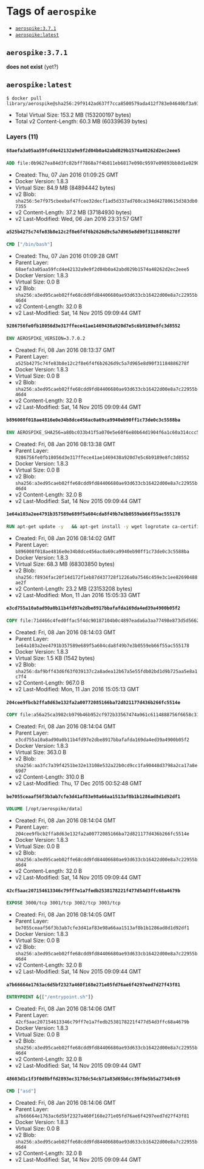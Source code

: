 <!-- THIS FILE IS GENERATED VIA '.template-helpers/generate-tag-details.pl' -->

# Tags of `aerospike`

-	[`aerospike:3.7.1`](#aerospike371)
-	[`aerospike:latest`](#aerospikelatest)

## `aerospike:3.7.1`

**does not exist** (yet?)

## `aerospike:latest`

```console
$ docker pull library/aerospike@sha256:29f9142ad637f7cca8500579ada412f783e04640bf3a93b409785c42fb178ab7
```

-	Total Virtual Size: 153.2 MB (153200197 bytes)
-	Total v2 Content-Length: 60.3 MB (60339639 bytes)

### Layers (11)

#### `68aefa3a05aa59fcd4e42132a9e9f2d04b0a42abd029b1574a48262d2ec2eee5`

```dockerfile
ADD file:0b9627ea84d3fc82bff7868a7f4b811eb6817e098c9597e09893bb8d1e02905a in /
```

-	Created: Thu, 07 Jan 2016 01:09:25 GMT
-	Docker Version: 1.8.3
-	Virtual Size: 84.9 MB (84894442 bytes)
-	v2 Blob: `sha256:5e7f975cbeebaf47fcee32decf1ad5d337ad760ca194d42780615d383db07355`
-	v2 Content-Length: 37.2 MB (37184930 bytes)
-	v2 Last-Modified: Wed, 06 Jan 2016 23:31:57 GMT

#### `a525b4275c74fe83b8e12c2f8e6f4f6b2626d9c5a7d965e8d90f31184886278f`

```dockerfile
CMD ["/bin/bash"]
```

-	Created: Thu, 07 Jan 2016 01:09:28 GMT
-	Parent Layer: `68aefa3a05aa59fcd4e42132a9e9f2d04b0a42abd029b1574a48262d2ec2eee5`
-	Docker Version: 1.8.3
-	Virtual Size: 0.0 B
-	v2 Blob: `sha256:a3ed95caeb02ffe68cdd9fd84406680ae93d633cb16422d00e8a7c22955b46d4`
-	v2 Content-Length: 32.0 B
-	v2 Last-Modified: Sat, 14 Nov 2015 09:09:44 GMT

#### `9286756fe0fb18056d3e317ffece41ae1469438a920d7e5c6b9189e8fc3d8552`

```dockerfile
ENV AEROSPIKE_VERSION=3.7.0.2
```

-	Created: Fri, 08 Jan 2016 08:13:37 GMT
-	Parent Layer: `a525b4275c74fe83b8e12c2f8e6f4f6b2626d9c5a7d965e8d90f31184886278f`
-	Docker Version: 1.8.3
-	Virtual Size: 0.0 B
-	v2 Blob: `sha256:a3ed95caeb02ffe68cdd9fd84406680ae93d633cb16422d00e8a7c22955b46d4`
-	v2 Content-Length: 32.0 B
-	v2 Last-Modified: Sat, 14 Nov 2015 09:09:44 GMT

#### `b896008f018ae4816e0e34b8dce456ac0a69ca9940eb90ff1c73de0c3c5588ba`

```dockerfile
ENV AEROSPIKE_SHA256=a80bc033b41f5a070e5e60f6e80b64d1904f6a1c60a314ccc55dd010947737c2
```

-	Created: Fri, 08 Jan 2016 08:13:38 GMT
-	Parent Layer: `9286756fe0fb18056d3e317ffece41ae1469438a920d7e5c6b9189e8fc3d8552`
-	Docker Version: 1.8.3
-	Virtual Size: 0.0 B
-	v2 Blob: `sha256:a3ed95caeb02ffe68cdd9fd84406680ae93d633cb16422d00e8a7c22955b46d4`
-	v2 Content-Length: 32.0 B
-	v2 Last-Modified: Sat, 14 Nov 2015 09:09:44 GMT

#### `1e64a103a2ee4791b357589e689f5a604cda8f49b7e3b0559eb66f55ac555178`

```dockerfile
RUN apt-get update -y   && apt-get install -y wget logrotate ca-certificates   && wget "https://www.aerospike.com/artifacts/aerospike-server-community/${AEROSPIKE_VERSION}/aerospike-server-community-${AEROSPIKE_VERSION}-debian7.tgz" -O aerospike-server.tgz   && echo "$AEROSPIKE_SHA256 *aerospike-server.tgz" | sha256sum -c -   && mkdir aerospike   && tar xzf aerospike-server.tgz --strip-components=1 -C aerospike   && dpkg -i aerospike/aerospike-server-*.deb   && apt-get purge -y --auto-remove wget ca-certificates   && rm -rf aerospike-server.tgz aerospike /var/lib/apt/lists/*
```

-	Created: Fri, 08 Jan 2016 08:14:02 GMT
-	Parent Layer: `b896008f018ae4816e0e34b8dce456ac0a69ca9940eb90ff1c73de0c3c5588ba`
-	Docker Version: 1.8.3
-	Virtual Size: 68.3 MB (68303850 bytes)
-	v2 Blob: `sha256:f8934fac20f14d172f1eb87d437728f1226a0a7546c459e3c1ee82690488ae2f`
-	v2 Content-Length: 23.2 MB (23153208 bytes)
-	v2 Last-Modified: Mon, 11 Jan 2016 15:05:33 GMT

#### `e3cd755a10a8ad90a0b11b4fd97e2dbe8917bbafafda169da4ed39a4900b05f2`

```dockerfile
COPY file:71d466c4fed0ffac5f4dc90187104b0c4897eada6a3aa77498e873d5d56625f7 in /etc/aerospike/aerospike.conf
```

-	Created: Fri, 08 Jan 2016 08:14:03 GMT
-	Parent Layer: `1e64a103a2ee4791b357589e689f5a604cda8f49b7e3b0559eb66f55ac555178`
-	Docker Version: 1.8.3
-	Virtual Size: 1.5 KB (1542 bytes)
-	v2 Blob: `sha256:daf9bff43d6f63f039137c2a8adea12b67a5e55fdb02bd1d9b725aa5e8a1c7f4`
-	v2 Content-Length: 967.0 B
-	v2 Last-Modified: Mon, 11 Jan 2016 15:05:13 GMT

#### `204cee9fbcb2ffa8d63e132fa2a00772085166ba72d821177d436b266fc5514e`

```dockerfile
COPY file:a56a25ca3982cb979b46b952cf972b33567474a961c6114888756f6658c318c1 in /entrypoint.sh
```

-	Created: Fri, 08 Jan 2016 08:14:04 GMT
-	Parent Layer: `e3cd755a10a8ad90a0b11b4fd97e2dbe8917bbafafda169da4ed39a4900b05f2`
-	Docker Version: 1.8.3
-	Virtual Size: 363.0 B
-	v2 Blob: `sha256:aa3fc7a39f4251be32e13108e532a22b0cd9cc1fa90448d3798a2ca17a8e69d7`
-	v2 Content-Length: 310.0 B
-	v2 Last-Modified: Thu, 17 Dec 2015 00:52:48 GMT

#### `be7055ceaaf56f3b3ab7cfe3d41af83e98a66aa1513af8b1b1286ad8d1d92df1`

```dockerfile
VOLUME [/opt/aerospike/data]
```

-	Created: Fri, 08 Jan 2016 08:14:04 GMT
-	Parent Layer: `204cee9fbcb2ffa8d63e132fa2a00772085166ba72d821177d436b266fc5514e`
-	Docker Version: 1.8.3
-	Virtual Size: 0.0 B
-	v2 Blob: `sha256:a3ed95caeb02ffe68cdd9fd84406680ae93d633cb16422d00e8a7c22955b46d4`
-	v2 Content-Length: 32.0 B
-	v2 Last-Modified: Sat, 14 Nov 2015 09:09:44 GMT

#### `42cf5aac207154613346c79ff7e1a7fedb2538178221f477d54d3ffc68a4679b`

```dockerfile
EXPOSE 3000/tcp 3001/tcp 3002/tcp 3003/tcp
```

-	Created: Fri, 08 Jan 2016 08:14:05 GMT
-	Parent Layer: `be7055ceaaf56f3b3ab7cfe3d41af83e98a66aa1513af8b1b1286ad8d1d92df1`
-	Docker Version: 1.8.3
-	Virtual Size: 0.0 B
-	v2 Blob: `sha256:a3ed95caeb02ffe68cdd9fd84406680ae93d633cb16422d00e8a7c22955b46d4`
-	v2 Content-Length: 32.0 B
-	v2 Last-Modified: Sat, 14 Nov 2015 09:09:44 GMT

#### `a7b66664e1763ac6d5bf2327a460f168e271e05fd76ae6f4297eed7d27f43f81`

```dockerfile
ENTRYPOINT &{["/entrypoint.sh"]}
```

-	Created: Fri, 08 Jan 2016 08:14:06 GMT
-	Parent Layer: `42cf5aac207154613346c79ff7e1a7fedb2538178221f477d54d3ffc68a4679b`
-	Docker Version: 1.8.3
-	Virtual Size: 0.0 B
-	v2 Blob: `sha256:a3ed95caeb02ffe68cdd9fd84406680ae93d633cb16422d00e8a7c22955b46d4`
-	v2 Content-Length: 32.0 B
-	v2 Last-Modified: Sat, 14 Nov 2015 09:09:44 GMT

#### `48603d1c1f3f0d8bffd2893ec3178dc54cb71a83d65b6cc39f8e5b5a27348c69`

```dockerfile
CMD ["asd"]
```

-	Created: Fri, 08 Jan 2016 08:14:06 GMT
-	Parent Layer: `a7b66664e1763ac6d5bf2327a460f168e271e05fd76ae6f4297eed7d27f43f81`
-	Docker Version: 1.8.3
-	Virtual Size: 0.0 B
-	v2 Blob: `sha256:a3ed95caeb02ffe68cdd9fd84406680ae93d633cb16422d00e8a7c22955b46d4`
-	v2 Content-Length: 32.0 B
-	v2 Last-Modified: Sat, 14 Nov 2015 09:09:44 GMT
